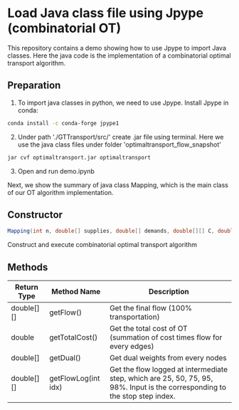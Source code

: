 # Load Java class file using Jpype (combinatorial OT)

This repository contains a demo showing how to use Jpype to import Java classes. Here the java code is the implementation of a combinatorial optimal transport algorithm.

## Preparation

1. To import java classes in python, we need to use Jpype. Install Jpype in conda:

```bash
conda install -c conda-forge jpype1
```

2. Under path './GTTransport/src/' create .jar file using terminal. Here we use the java class files under folder 'optimaltransport_flow_snapshot' 

```bash
jar cvf optimaltransport.jar optimaltransport
```

3. Open and run demo.ipynb

Next, we show the summary of java class Mapping, which is the main class of our OT algorithm implementation.

## **Constructor**

```java
Mapping(int n, double[] supplies, double[] demands, double[][] C, double delta)
```

Construct and execute combinatorial optimal transport algorithm

## Methods

| Return Type | Method Name         | Description                                                                                                                  |
|-------------|---------------------|------------------------------------------------------------------------------------------------------------------------------|
| double[][]  | getFlow()           | Get the final flow (100% transportation)                                                                                     |
| double      | getTotalCost()      | Get the total cost of OT  (summation of cost times flow for every edges)                                                     |
| double[]    | getDual()           | Get dual weights from every nodes                                                                                            |
| double[][]  | getFlowLog(int idx) | Get the flow logged at intermediate step, which are 25, 50, 75, 95, 98%.  Input is the corresponding to the stop step index. |
